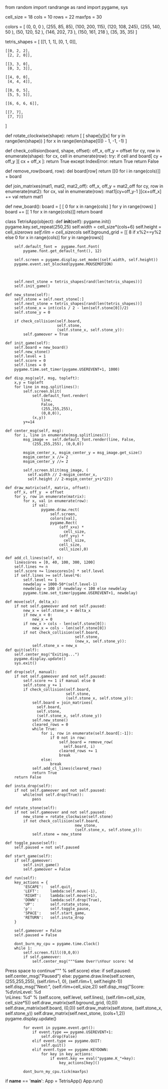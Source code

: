from random import randrange as rand
import pygame, sys

cell_size = 18
cols =      10
rows =      22
maxfps =    30

colors = [
(0,   0,   0  ),
(255, 85,  85),
(100, 200, 115),
(120, 108, 245),
(255, 140, 50 ),
(50,  120, 52 ),
(146, 202, 73 ),
(150, 161, 218 ),
(35,  35,  35)
]


tetris_shapes = [
    [[1, 1, 1],
     [0, 1, 0]],

    [[0, 2, 2],
     [2, 2, 0]],

    [[3, 3, 0],
     [0, 3, 3]],

    [[4, 0, 0],
     [4, 4, 4]],

    [[0, 0, 5],
     [5, 5, 5]],

    [[6, 6, 6, 6]],

    [[7, 7],
     [7, 7]]
]

def rotate_clockwise(shape):
    return [
        [ shape[y][x] for y in range(len(shape)) ]
        for x in range(len(shape[0]) - 1, -1, -1)
    ]

def check_collision(board, shape, offset):
    off_x, off_y = offset
    for cy, row in enumerate(shape):
        for cx, cell in enumerate(row):
            try:
                if cell and board[ cy + off_y ][ cx + off_x ]:
                    return True
            except IndexError:
                return True
    return False

def remove_row(board, row):
    del board[row]
    return [[0 for i in range(cols)]] + board

def join_matrixes(mat1, mat2, mat2_off):
    off_x, off_y = mat2_off
    for cy, row in enumerate(mat2):
        for cx, val in enumerate(row):
            mat1[cy+off_y-1 ][cx+off_x] += val
    return mat1

def new_board():
    board = [
        [ 0 for x in range(cols) ]
        for y in range(rows)
    ]
    board += [[ 1 for x in range(cols)]]
    return board

class TetrisApp(object):
    def __init__(self):
        pygame.init()
        pygame.key.set_repeat(250,25)
        self.width = cell_size*(cols+6)
        self.height = cell_size*rows
        self.rlim = cell_size*cols
        self.bground_grid = [[ 8 if x%2==y%2 else 0 for x in range(cols)] for y in range(rows)]

        self.default_font =  pygame.font.Font(
            pygame.font.get_default_font(), 12)

        self.screen = pygame.display.set_mode((self.width, self.height))
        pygame.event.set_blocked(pygame.MOUSEMOTION)



        self.next_stone = tetris_shapes[rand(len(tetris_shapes))]
        self.init_game()

    def new_stone(self):
        self.stone = self.next_stone[:]
        self.next_stone = tetris_shapes[rand(len(tetris_shapes))]
        self.stone_x = int(cols / 2 - len(self.stone[0])/2)
        self.stone_y = 0

        if check_collision(self.board,
                           self.stone,
                           (self.stone_x, self.stone_y)):
            self.gameover = True

    def init_game(self):
        self.board = new_board()
        self.new_stone()
        self.level = 1
        self.score = 0
        self.lines = 0
        pygame.time.set_timer(pygame.USEREVENT+1, 1000)

    def disp_msg(self, msg, topleft):
        x,y = topleft
        for line in msg.splitlines():
            self.screen.blit(
                self.default_font.render(
                    line,
                    False,
                    (255,255,255),
                    (0,0,0)),
                (x,y))
            y+=14

    def center_msg(self, msg):
        for i, line in enumerate(msg.splitlines()):
            msg_image =  self.default_font.render(line, False,
                (255,255,255), (0,0,0))

            msgim_center_x, msgim_center_y = msg_image.get_size()
            msgim_center_x //= 2
            msgim_center_y //= 2

            self.screen.blit(msg_image, (
              self.width // 2-msgim_center_x,
              self.height // 2-msgim_center_y+i*22))

    def draw_matrix(self, matrix, offset):
        off_x, off_y  = offset
        for y, row in enumerate(matrix):
            for x, val in enumerate(row):
                if val:
                    pygame.draw.rect(
                        self.screen,
                        colors[val],
                        pygame.Rect(
                            (off_x+x) *
                              cell_size,
                            (off_y+y) *
                              cell_size,
                            cell_size,
                            cell_size),0)

    def add_cl_lines(self, n):
        linescores = [0, 40, 100, 300, 1200]
        self.lines += n
        self.score += linescores[n] * self.level
        if self.lines >= self.level*6:
            self.level += 1
            newdelay = 1000-50*(self.level-1)
            newdelay = 100 if newdelay < 100 else newdelay
            pygame.time.set_timer(pygame.USEREVENT+1, newdelay)

    def move(self, delta_x):
        if not self.gameover and not self.paused:
            new_x = self.stone_x + delta_x
            if new_x < 0:
                new_x = 0
            if new_x > cols - len(self.stone[0]):
                new_x = cols - len(self.stone[0])
            if not check_collision(self.board,
                                   self.stone,
                                   (new_x, self.stone_y)):
                self.stone_x = new_x
    def quit(self):
        self.center_msg("Exiting...")
        pygame.display.update()
        sys.exit()

    def drop(self, manual):
        if not self.gameover and not self.paused:
            self.score += 1 if manual else 0
            self.stone_y += 1
            if check_collision(self.board,
                               self.stone,
                               (self.stone_x, self.stone_y)):
                self.board = join_matrixes(
                  self.board,
                  self.stone,
                  (self.stone_x, self.stone_y))
                self.new_stone()
                cleared_rows = 0
                while True:
                    for i, row in enumerate(self.board[:-1]):
                        if 0 not in row:
                            self.board = remove_row(
                              self.board, i)
                            cleared_rows += 1
                            break
                    else:
                        break
                self.add_cl_lines(cleared_rows)
                return True
        return False

    def insta_drop(self):
        if not self.gameover and not self.paused:
            while(not self.drop(True)):
                pass

    def rotate_stone(self):
        if not self.gameover and not self.paused:
            new_stone = rotate_clockwise(self.stone)
            if not check_collision(self.board,
                                   new_stone,
                                   (self.stone_x, self.stone_y)):
                self.stone = new_stone

    def toggle_pause(self):
        self.paused = not self.paused

    def start_game(self):
        if self.gameover:
            self.init_game()
            self.gameover = False

    def run(self):
        key_actions = {
            'ESCAPE':   self.quit,
            'LEFT':     lambda:self.move(-1),
            'RIGHT':    lambda:self.move(+1),
            'DOWN':     lambda:self.drop(True),
            'UP':       self.rotate_stone,
            'p':        self.toggle_pause,
            'SPACE':    self.start_game,
            'RETURN':   self.insta_drop
        }

        self.gameover = False
        self.paused = False

        dont_burn_my_cpu = pygame.time.Clock()
        while 1:
            self.screen.fill((0,0,0))
            if self.gameover:
                self.center_msg("""Game Over!\nYour score: %d
Press space to continue""" % self.score)
            else:
                if self.paused:
                    self.center_msg("Paused")
                else:
                    pygame.draw.line(self.screen,
                        (255,255,255),
                        (self.rlim+1, 0),
                        (self.rlim+1, self.height-1))
                    self.disp_msg("Next:", (self.rlim+cell_size,2))
                    self.disp_msg("Score: %d\n\nLevel: %d\
\nLines: %d" % (self.score, self.level, self.lines),
                        (self.rlim+cell_size, cell_size*5))
                    self.draw_matrix(self.bground_grid, (0,0))
                    self.draw_matrix(self.board, (0,0))
                    self.draw_matrix(self.stone,
                        (self.stone_x, self.stone_y))
                    self.draw_matrix(self.next_stone,
                        (cols+1,2))
            pygame.display.update()

            for event in pygame.event.get():
                if event.type == pygame.USEREVENT+1:
                    self.drop(False)
                elif event.type == pygame.QUIT:
                    self.quit()
                elif event.type == pygame.KEYDOWN:
                    for key in key_actions:
                        if event.key == eval("pygame.K_"+key):
                            key_actions[key]()

            dont_burn_my_cpu.tick(maxfps)

if __name__ == '__main__':
    App = TetrisApp()
    App.run()
